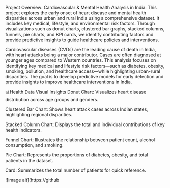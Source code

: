 Project Overview:
Cardiovascular & Mental Health Analysis in India:
This project explores the early onset of heart disease and mental health disparities across urban and rural India using a comprehensive dataset. It includes key medical, lifestyle, and environmental risk factors. Through visualizations such as donut charts, clustered bar graphs, stacked columns, funnels, pie charts, and KPI cards, we identify contributing factors and provide predictive insights to guide healthcare policies and interventions.

Cardiovascular diseases (CVDs) are the leading cause of death in India, with heart attacks being a major contributor. Cases are often diagnosed at younger ages compared to Western countries. This analysis focuses on identifying key medical and lifestyle risk factors—such as diabetes, obesity, smoking, pollution, and healthcare access—while highlighting urban-rural disparities. The goal is to develop predictive models for early detection and provide insights to improve healthcare interventions in India.

📊Health Data Visual Insights
Donut Chart:
Visualizes heart disease distribution across age groups and genders.

Clustered Bar Chart:
Shows heart attack cases across Indian states, highlighting regional disparities.

Stacked Column Chart:
Displays the total and individual contributions of key health indicators.

Funnel Chart:
Illustrates the relationship between patient count, alcohol consumption, and smoking.

Pie Chart:
Represents the proportions of diabetes, obesity, and total patients in the dataset.

Card:
Summarizes the total number of patients for quick reference.

![image alt](https://github
